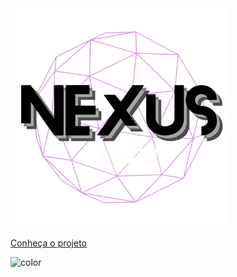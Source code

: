 <img src="img/logos/nexus2.png" width="350" height="350">

[Conheça o projeto](home.md)

<!-- background color -->

![color](#525252)
